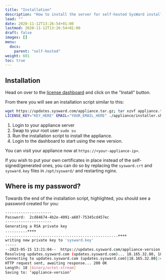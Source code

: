 ```yaml
---
title: "Installation"
description: "How to install the server for self-hosted SysWard installation"
lead: ""
date: 2020-11-12T13:26:54+01:00
lastmod: 2020-11-12T13:26:54+01:00
draft: false
images: []
menu:
  docs:
    parent: "self-hosted"
weight: 601
toc: true
---
```


## Installation

Head on over to the [license dashboard](https://appliance.sysward.com/) and click on the "Install" button.

From there you will see an installation script similar to this:

```bash
wget https://updates.sysward.com/appliance.tar.gz; tar xzvf appliance.tar.gz
LICENSE_KEY="KEY_HERE" EMAIL="YOUR_EMAIL_HERE" ./appliance/installer.sh
```

1. Login to your appliance server
2. Swap to your root user `sudo su`
3. Run the installation script to install the appliance.
4. Login to the dashboard to start using the new version.

You can visit your appliance now at `https://<your-appliance-ip>`.

If you wish to put your own certificates in place instead of the self-signed/generated ones,
you can do so by replacing the `sysward.crt` and `sysward.key` files in `/opt/sysward/` and restarting nginx.

## Where is my password?

Towards the end of the installation script, highlighted, you should see a password created for you:

```bash
---------------------
Password:  2cd84674-4b2e-4091-a607-75345cd457ec
---------------------
Generating a RSA private key
..........++++
...................................................++++
writing new private key to 'sysward.key'
-----
--2023-05-15 13:21:04--  https://updates.sysward.com/appliance-version
Resolving updates.sysward.com (updates.sysward.com)... 18.165.32.80, 18.165.32.91, 18.165.32.69, ...
Connecting to updates.sysward.com (updates.sysward.com)|18.165.32.80|:443... connected.
HTTP request sent, awaiting response... 200 OK
Length: 18 [binary/octet-stream]
Saving to: ‘appliance-version’
```
